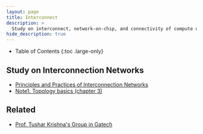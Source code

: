 ```yaml
---
layout: page
title: Interconnect
description: >
  Study on interconnect, network-on-chip, and connectivity of compute units/memories
hide_description: true
---
```


- Table of Contents
{:toc .large-only}

## Study on Interconnection Networks
- [Principles and Practices of Interconnection Networks](https://dl.acm.org/doi/pdf/10.5555/2821589)
- [Note1. Topology basics (chapter 3)](/assets/notes/PrincipleInterconnect_TopologyBasic.pdf)

## Related
- [Prof. Tushar Krishna's Group in Gatech](https://synergy.ece.gatech.edu/publications/)